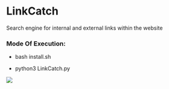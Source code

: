 # LinkCatch
Search engine for internal and external links within the website

<h3> Mode Of Execution: </h3>

* bash install.sh

* python3 LinkCatch.py



<img src="https://github.com/emrekybs/LinkCatch/blob/main/L%C4%B1nkCatch.PNG">
